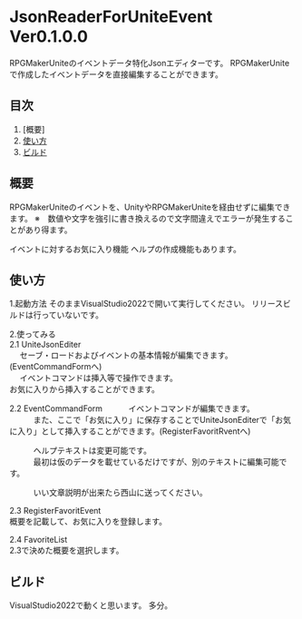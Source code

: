 # JsonReaderForUniteEvent　Ver0.1.0.0
RPGMakerUniteのイベントデータ特化Jsonエディターです。
RPGMakerUniteで作成したイベントデータを直接編集することができます。


## 目次

1. [概要]
2. [使い方](#使い方)
3. [ビルド](#ビルド)

## 概要
RPGMakerUniteのイベントを、UnityやRPGMakerUniteを経由せずに編集できます。
※　数値や文字を強引に書き換えるので文字間違えでエラーが発生することがあり得ます。

イベントに対するお気に入り機能
ヘルプの作成機能もあります。


## 使い方
1.起動方法
そのままVisualStudio2022で開いて実行してください。
リリースビルドは行っていないです。

2.使ってみる  
2.1 UniteJsonEditer  
　    セーブ・ロードおよびイベントの基本情報が編集できます。(EventCommandFormへ)  
　    イベントコマンドは挿入等で操作できます。  
      お気に入りから挿入することができます。  
  
2.2 EventCommandForm
　　　イベントコマンドが編集できます。  
　　　また、ここで「お気に入り」に保存することでUniteJsonEditerで「お気に入り」として挿入することができます。(RegisterFavoritRventへ)  

　　　ヘルプテキストは変更可能です。  
　　　最初は仮のデータを載せているだけですが、別のテキストに編集可能です。  

　　　いい文章説明が出来たら西山に送ってください。  
  
2.3 RegisterFavoritEvent  
      概要を記載して、お気に入りを登録します。  
  
2.4 FavoriteList  
      2.3で決めた概要を選択します。  


## ビルド
VisualStudio2022で動くと思います。
多分。


